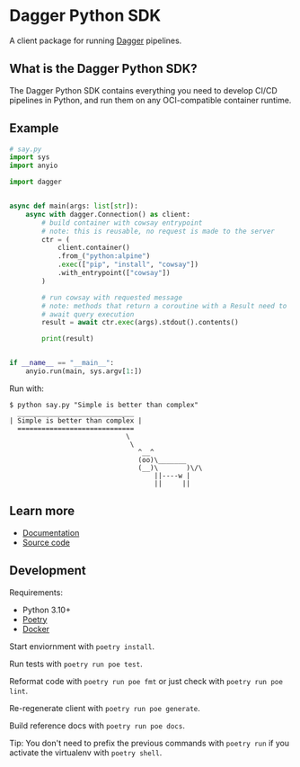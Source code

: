 # Dagger Python SDK

A client package for running [Dagger](https://dagger.io/) pipelines.

## What is the Dagger Python SDK?

The Dagger Python SDK contains everything you need to develop CI/CD pipelines in Python, and run them on any OCI-compatible container runtime.

## Example

```python
# say.py
import sys
import anyio

import dagger


async def main(args: list[str]):
    async with dagger.Connection() as client:
        # build container with cowsay entrypoint
        # note: this is reusable, no request is made to the server
        ctr = (
            client.container()
            .from_("python:alpine")
            .exec(["pip", "install", "cowsay"])
            .with_entrypoint(["cowsay"])
        )

        # run cowsay with requested message
        # note: methods that return a coroutine with a Result need to
        # await query execution
        result = await ctr.exec(args).stdout().contents()

        print(result)


if __name__ == "__main__":
    anyio.run(main, sys.argv[1:])
```

Run with:

```console
$ python say.py "Simple is better than complex"
  _____________________________
| Simple is better than complex |
  =============================
                             \
                              \
                                ^__^
                                (oo)\_______
                                (__)\       )\/\
                                    ||----w |
                                    ||     ||
```

## Learn more

- [Documentation](https://docs.dagger.io)
- [Source code](https://github.com/dagger/dagger/tree/main/sdk/python)

## Development

Requirements:

- Python 3.10+
- [Poetry](https://python-poetry.org/docs/)
- [Docker](https://docs.docker.com/engine/install/)

Start enviornment with `poetry install`.

Run tests with `poetry run poe test`.

Reformat code with `poetry run poe fmt` or just check with `poetry run poe lint`.

Re-regenerate client with `poetry run poe generate`.

Build reference docs with `poetry run poe docs`.

Tip: You don't need to prefix the previous commands with `poetry run` if you activate the virtualenv with `poetry shell`.
